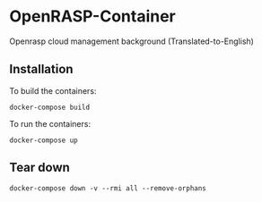 # OpenRASP-Container
Openrasp cloud management background (Translated-to-English)

## Installation
To build the containers:
```
docker-compose build
```
To run the containers:
```
docker-compose up
```
## Tear down
```
docker-compose down -v --rmi all --remove-orphans
```


